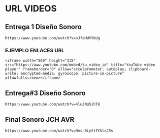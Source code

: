 # URL VIDEOS
## Entrega 1 Diseño Sonoro
	https://www.youtube.com/watch?v=oJfaHUVYbUg
 ### EJEMPLO ENLACES URL
	<iframe width="560" height="315" src="https://www.youtube.com/embed/tu_video_id" title="YouTube video player" frameborder="0" allow="accelerometer; autoplay; clipboard-write; encrypted-media; gyroscope; picture-in-picture" allowfullscreen></iframe>
 
<!-- <iframe width="560" height="315" src="https://www.youtube.com/embed/tu_video_id" title="YouTube video player" frameborder="0" allow="accelerometer; autoplay; clipboard-write; encrypted-media; gyroscope; picture-in-picture" allowfullscreen></iframe> -->

## Entrega#3 Diseño Sonoro
	https://www.youtube.com/watch?v=4luJNu5ihT8
## Final Sonoro JCH AVR
	https://www.youtube.com/watch?v=Nms-0LyStZY&t=25s


